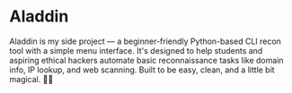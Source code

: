 # Aladdin

Aladdin is my side project — a beginner-friendly Python-based CLI recon tool with a simple menu interface. It's designed to help students and aspiring ethical hackers automate basic reconnaissance tasks like domain info, IP lookup, and web scanning. Built to be easy, clean, and a little bit magical. 🧞‍♂️
